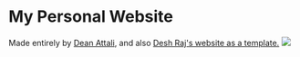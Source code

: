 # My Personal Website
Made entirely by [Dean Attali](https://github.com/daattali), and also [Desh Raj's website as a template.](https://desh2608.github.io/)
![](/assets/img/snoopy_coding.png)
